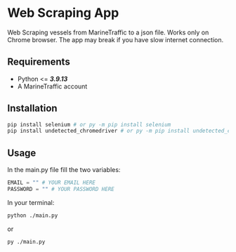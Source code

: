 # Web Scraping App

Web Scraping vessels from MarineTraffic to a json file. Works only on Chrome browser. The app may break if you have slow internet connection.

## Requirements
- Python <= ***3.9.13***
- A MarineTraffic account

## Installation

```bash
pip install selenium # or py -m pip install selenium
pip install undetected_chromedriver # or py -m pip install undetected_chromedriver
```

## Usage
In the main.py file fill the two variables:
```python
EMAIL = "" # YOUR EMAIL HERE
PASSWORD = "" # YOUR PASSWORD HERE
```

In your terminal:
```bash
python ./main.py
```
or
```bash
py ./main.py
```
